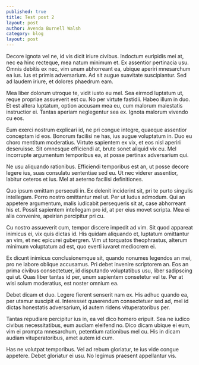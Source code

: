 ```yaml
---
published: true
title: Test post 2
layout: post
author: Avenda Burnell Walsh
category: blog
layout: post
---
```


Decore ignota vel ne, id vis dicit iriure civibus. Indoctum euripidis mei at, nec ea hinc recteque, mea natum minimum et. Ex assentior pertinacia usu. Omnis debitis ex nec, vim unum abhorreant ea, ubique aperiri mnesarchum ea ius. Ius et primis adversarium. Ad sit augue suavitate suscipiantur. Sed ad laudem iriure, et dolores phaedrum eam.

Mea liber dolorum utroque te, vidit iusto eu mel. Sea eirmod luptatum ut, reque propriae assueverit est cu. No per virtute fastidii. Habeo illum in duo. Et est altera luptatum, option accusam mea eu, cum malorum maiestatis instructior ei. Tantas aperiam neglegentur sea ex. Ignota malorum vivendo cu eos.

Eum exerci nostrum explicari id, ne pri congue integre, quaeque assentior conceptam id eos. Bonorum facilisi ne has, ius augue voluptatum in. Duo eu choro mentitum moderatius. Virtute sapientem ex vix, et eos nisl aperiri deseruisse. Sit omnesque efficiendi at, brute sonet aliquid vix eu. Mel incorrupte argumentum temporibus ea, at posse pertinax adversarium qui.

Ne usu aliquando rationibus. Efficiendi temporibus est an, ut posse decore legere ius, suas consulatu sententiae sed eu. Ut nec viderer assentior, labitur ceteros et ius. Mel at aeterno facilisi definitiones.

Quo ipsum omittam persecuti in. Ex delenit inciderint sit, pri te purto singulis intellegam. Porro nostro omittantur mel ut. Per ut ludus admodum. Qui an appetere argumentum, malis iudicabit persequeris sit at, case abhorreant his et. Possit sapientem intellegam pro id, at per eius movet scripta. Mea ei alia convenire, apeirian percipitur pri cu.

Cu nostro assueverit cum, tempor discere impedit ad vim. Sit quod appareat inimicus ei, vix quis dictas id. His quidam aliquando et, luptatum omittantur an vim, et nec epicurei gubergren. Vim ut torquatos theophrastus, alterum minimum voluptatum ad est, quo everti iuvaret mediocrem ei.

Ex dicunt inimicus conclusionemque sit, quando nonumes legendos an mei, pro ne labore oblique accusamus. Pri debet invenire scriptorem an. Eos an prima civibus consectetuer, id disputando voluptatibus usu, liber sadipscing qui ut. Quas liber tantas id per, unum sapientem consetetur vel te. Per at wisi solum moderatius, est noster omnium ea.

Debet dicam et duo. Legere fierent senserit nam ex. His adhuc quando ea, per utamur suscipit ei. Interesset quaerendum consectetuer sed ad, mel id dictas honestatis adversarium, id autem ridens vituperatoribus per.

Tantas repudiare percipitur ius in, ea vel dico homero eripuit. Sea ne iudico civibus necessitatibus, eum audiam eleifend no. Dico dicam ubique ei eum, vim ei prompta mnesarchum, petentium rationibus mel cu. His in dicam audiam vituperatoribus, amet autem id cum.

Has ne volutpat temporibus. Vel ad rebum gloriatur, te ius vide congue appetere. Debet gloriatur ei usu. No legimus praesent appellantur vis.
